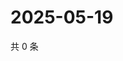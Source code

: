 # 2025-05-19

共 0 条

<!-- BEGIN ZHIHUVIDEO -->
<!-- 最后更新时间 Mon May 19 2025 11:42:42 GMT+0800 (China Standard Time) -->

<!-- END ZHIHUVIDEO -->
